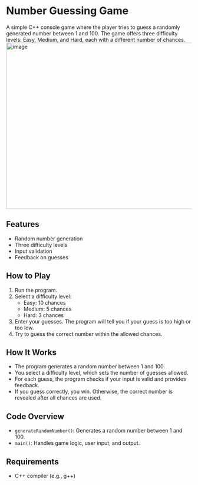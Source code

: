 # Number Guessing Game

A simple C++ console game where the player tries to guess a randomly generated number between 1 and 100. The game offers three difficulty levels: Easy, Medium, and Hard, each with a different number of chances.
<img width="528" height="451" alt="image" src="https://github.com/user-attachments/assets/3ebf7b73-a9b4-4480-af52-2e1ec157b511" />


## Features
- Random number generation
- Three difficulty levels
- Input validation
- Feedback on guesses

## How to Play
1. Run the program.
2. Select a difficulty level:
   - Easy: 10 chances
   - Medium: 5 chances
   - Hard: 3 chances
3. Enter your guesses. The program will tell you if your guess is too high or too low.
4. Try to guess the correct number within the allowed chances.

## How It Works
- The program generates a random number between 1 and 100.
- You select a difficulty level, which sets the number of guesses allowed.
- For each guess, the program checks if your input is valid and provides feedback.
- If you guess correctly, you win. Otherwise, the correct number is revealed after all chances are used.

## Code Overview
- `generateRandomNumber()`: Generates a random number between 1 and 100.
- `main()`: Handles game logic, user input, and output.

## Requirements
- C++ compiler (e.g., g++)
